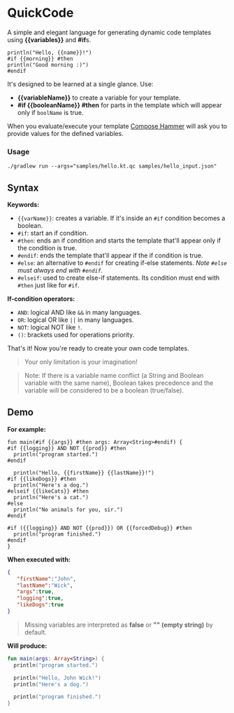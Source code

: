 # QuickCode
A simple and elegant language for generating dynamic code templates using **{{variables}}** and **#if**s.
```
println("Hello, {{name}}!")
#if {{morning}} #then
println("Good morning :)")
#endif
```

It's designed to be learned at a single glance. Use:
- **{{variableName}}** to create a variable for your template.
- **#if {{booleanName}} #then** for parts in the template which will appear only if `boolName` is true.

When you evaluate/execute your template [Compose Hammer](https://plugins.jetbrains.com/plugin/21912-compose-hammer) will ask
you to provide values for the defined variables.

### Usage

```
./gradlew run --args="samples/hello.kt.qc samples/hello_input.json"
```

## Syntax

**Keywords:**
- `{{varName}}`: creates a variable. If it's inside an `#if` condition becomes a boolean.
- `#if`: start an if condition.
- `#then`: ends an if condition and starts the template that'll appear only if the condition is true.
- `#endif`: ends the template that'll appear if the if condition is true.
- `#else`: an alternative to `#endif` for creating if-else statements. _Note `#else` must always end with `#endif`._
- `#elseif`: used to create else-if statements. Its condition must end with `#then` just like for `#if`.

**If-condition operators:**
- `AND`: logical AND like `&&` in many languages.
- `OR`: logical OR like `||` in many languages.
- `NOT`: logical NOT like `!`.
- `()`: brackets used for operations priority.

That's it! Now you're ready to create your own code templates.

> Your only limitation is your imagination!

> Note: If there is a variable name conflict (a String and Boolean variable with the same name),
> Boolean takes precedence and the variable will be considered to be a boolean (true/false).

## Demo

**For example:**

```
fun main(#if {{args}} #then args: Array<String>#endif) {
#if {{logging}} AND NOT {{prod}} #then
  println("program started.")
#endif

  println("Hello, {{firstName}} {{lastName}}!")
#if {{likeDogs}} #then
  println("Here's a dog.")
#elseif {{likeCats}} #then
  println("Here's a cat.")
#else
  println("No animals for you, sir.")
#endif

#if ({{logging}} AND NOT {{prod}}) OR {{forcedDebug}} #then
  println("program finished.")
#endif
}
```

**When executed with:**

```json
{
   "firstName":"John",
   "lastName":"Wick",
   "args":true,
   "logging":true,
   "likeDogs":true
}
```

> Missing variables are interpreted as **false** or **"" (empty string)** by default.

**Will produce:**

```kotlin
fun main(args: Array<String>) {
  println("program started.")

  println("Hello, John Wick!")
  println("Here's a dog.")

  println("program finished.")
}
```

